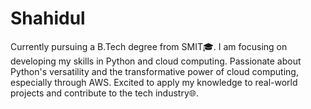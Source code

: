 # Shahidul
Currently pursuing a B.Tech degree from SMIT🎓. I am focusing on developing my skills in Python and cloud computing. Passionate about Python's versatility and the transformative power of cloud computing, especially through AWS. Excited to apply my knowledge to real-world projects and contribute to the tech industry🌐.
